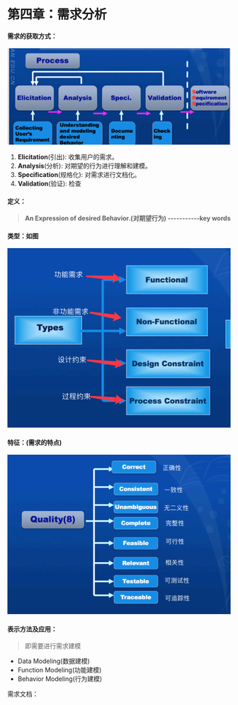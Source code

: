 # 第四章：需求分析

#### 需求的获取方式：

![](/assets/3.png)

1. **Elicitation**\(引出\): 收集用户的需求。
2. **Analysis**\(分析\): 对期望的行为进行理解和建模。
3. **Specification**\(规格化\): 对需求进行文档化。
4. **Validation**\(验证\): 检查

#### **定义**：

> **An Expression of desired Behavior.\(对期望行为\) -----------key words**

#### **类型：如图**

![](/assets/96DD5998-39A3-442B-B4E2-5B02D907E028.png)

#### **特征：\(需求的特点\)**

![](/assets/B524E86C-AB81-4CCF-8A49-B0B97C66711D.png)

#### 表示方法及应用：

> 即需要进行需求建模

* Data Modeling\(数据建模\)
* Function Modeling\(功能建模\)
* Behavior Modeling\(行为建模\)



需求文档：

